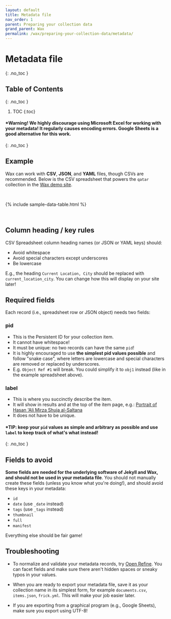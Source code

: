 ```yaml
---
layout: default
title: Metadata file
nav_order: 1
parent: Preparing your collection data
grand_parent: Wax
permalink: /wax/preparing-your-collection-data/metadata/
---
```


# Metadata file
{: .no_toc }

## Table of Contents
{: .no_toc }

1. TOC
{:toc}


#### \***Warning!** We highly discourage using Microsoft Excel for working with your metadata! It regularly causes encoding errors. Google Sheets is a good alternative for this work.
{: .no_toc }

## Example

Wax can work with __CSV__, __JSON__, and __YAML__ files, though CSVs are recommended. Below is the CSV spreadsheet that powers the `qatar` collection in the [Wax demo site](https://minicomp.github.io/wax/).

<br>

{% include sample-data-table.html %}

<br>

## Column heading / key rules

CSV Spreadsheet column heading names (or JSON or YAML keys) should:

- Avoid whitespace
- Avoid special characters except underscores
- Be lowercase

E.g.,  the heading `Current Location, City` should be replaced with `current_location_city`. You can change how this will display on your site later!

## Required fields

Each record (i.e., spreadsheet row or JSON object) needs two fields:

### pid

  - This is the Persistent ID for your collection item.
  - It cannot have whitespace!
  - It must be unique: no two records can have the same `pid`!
  - It is highly encouraged to use **the simplest pid values possible** and follow "snake case", where letters are lowercase and special characters are removed or replaced by underscores.
  - E.g. `Object Ref #1` will break. You could simplify it to `obj1` instead (like in the example spreadsheet above).

### label
  - This is where you succinctly describe the item.
  - It will show in results and at the top of the item page, e.g.: [Portrait of Hasan 'Ali Mirza Shuja al-Saltana](https://minicomp.github.io/wax/qatar/obj10/)
  - It does not have to be unique.

#### \***TIP:** keep your `pid` values as simple and arbitrary as possible and use `label` to keep track of what's what instead!
{: .no_toc }

## Fields to avoid

__Some fields are needed for the underlying software of Jekyll and Wax, and should not be used in your metadata file__. You should not manually create these fields (unless you know what you're doing!), and should avoid these keys in your metadata:

- `id`
- `date` (use `_date` instead)
- `tags` (use `_tags` instead)
- `thumbnail`
- `full`
- `manifest`

Everything else should be fair game!

## Troubleshooting

- To normalize and validate your metadata records, try [Open Refine](http://openrefine.org/). You can facet fields and make sure there aren't hidden spaces or sneaky typos in your values.

- When you are ready to export your metadata file, save it as your collection name in its simplest form, for example `documents.csv`, `items.json`, `frick.yml`. This will make your job easier later.

- If you are exporting from a graphical program (e.g., Google Sheets), make sure you export using UTF-8!
